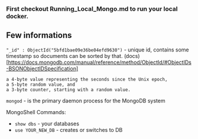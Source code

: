 ### First checkout Running_Local_Mongo.md to run your local docker. 


## Few informations
`"_id" : ObjectId("5bfd1bae09e36be04efd9630")` - unique id, contains some timestamp so documents can be sorted by that. (docs)[https://docs.mongodb.com/manual/reference/method/ObjectId/#ObjectIDs-BSONObjectIDSpecification]
```
a 4-byte value representing the seconds since the Unix epoch,
a 5-byte random value, and
a 3-byte counter, starting with a random value.
```



`mongod` - is the primary daemon process for the MongoDB system




MongoShell Commands: 
- `show dbs` - your databases
- `use YOUR_NEW_DB` - creates or switches to DB
